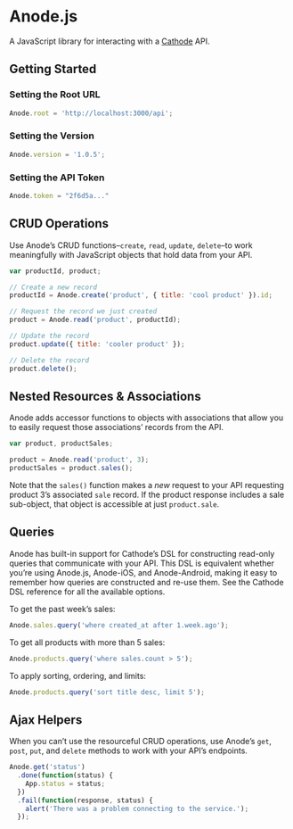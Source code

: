 # Anode.js
A JavaScript library for interacting with a
[Cathode](https://github.com/mobyinc/Cathode) API.

## Getting Started
### Setting the Root URL
```javascript
Anode.root = 'http://localhost:3000/api';
```

### Setting the Version
```javascript
Anode.version = '1.0.5';
```

### Setting the API Token

```javascript
Anode.token = "2f6d5a..."
```
## CRUD Operations

Use Anode’s CRUD functions–`create`, `read`, `update`, `delete`–to work
meaningfully with JavaScript objects that hold data from your API. 

```javascript
var productId, product;

// Create a new record
productId = Anode.create('product', { title: 'cool product' }).id;

// Request the record we just created
product = Anode.read('product', productId);

// Update the record
product.update({ title: 'cooler product' });

// Delete the record
product.delete();
```

## Nested Resources & Associations
Anode adds accessor functions to objects with associations that allow you to
easily request those associations’ records from the API.

```javascript
var product, productSales;

product = Anode.read('product', 3);
productSales = product.sales();
```

Note that the `sales()` function makes a *new* request to your API requesting
product 3’s associated `sale` record. If the product response includes a sale
sub-object, that object is accessible at just `product.sale`.

## Queries

Anode has built-in support for Cathode’s DSL for constructing read-only queries
that communicate with your API. This DSL is equivalent whether you’re using
Anode.js, Anode-iOS, and Anode-Android, making it easy to remember how queries
are constructed and re-use them. See the Cathode DSL reference for all the
available options.

To get the past week’s sales:
```javascript
Anode.sales.query('where created_at after 1.week.ago');
```

To get all products with more than 5 sales:
```javascript
Anode.products.query('where sales.count > 5');
```

To apply sorting, ordering, and limits:
```javascript
Anode.products.query('sort title desc, limit 5');
```

## Ajax Helpers

When you can’t use the resourceful CRUD operations, use Anode’s `get`, `post`,
`put`, and `delete` methods to work with your API’s endpoints.

```javascript
Anode.get('status')
  .done(function(status) {
    App.status = status;
  })
  .fail(function(response, status) {
    alert('There was a problem connecting to the service.');
  });
```
